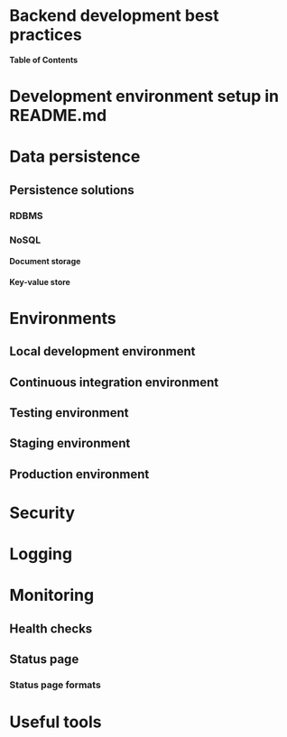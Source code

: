 Backend development best practices
==================================

**Table of Contents**

# Development environment setup in README.md

# Data persistence
## Persistence solutions
### RDBMS
### NoSQL
#### Document storage
#### Key-value store

# Environments
## Local development environment
## Continuous integration environment
## Testing environment
## Staging environment
## Production environment

# Security
# Logging
# Monitoring
## Health checks
## Status page
### Status page formats

# Useful tools
